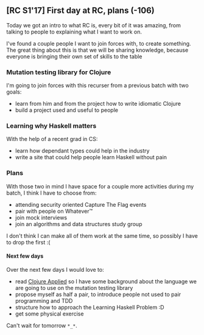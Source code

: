 ## [RC S1'17] First day at RC, plans (-106)

Today we got an intro to what RC is, every bit of it was amazing, 
from talking to people to explaining what I want to work on.

I've found a couple people I want to join forces with, to create something.
The great thing about this is that we will be sharing knowledge, because 
everyone is bringing their own set of skills to the table

### Mutation testing library for Clojure
 
I'm going to join forces with this recurser from a previous batch with two goals:
 
 * learn from him and from the project how to write idiomatic Clojure
 * build a project used and useful to people
 
### Learning why Haskell matters
 
With the help of a recent grad in CS:

 * learn how dependant types could help in the industry
 * write a site that could help people learn Haskell without pain
 
### Plans

With those two in mind I have space for a couple more activities during
my batch, I think I have to choose from:

 * attending security oriented Capture The Flag events
 * pair with people on Whatever™
 * join mock interviews 
 * join an algorithms and data structures study group
 
I don't think I can make all of them work at the same time, so possibly I have 
to drop the first :(

#### Next few days

Over the next few days I would love to:

 * read [Clojure Applied](https://pragprog.com/book/vmclojeco/clojure-applied) so
 I have some background about the language we are going to use on the mutation testing
 library
 * propose myself as half a pair, to introduce people not used to pair programming 
 and TDD
 * structure how to approach the Learning Haskell Problem :D
 * get some physical exercise

Can't wait for tomorrow `*_*`.
